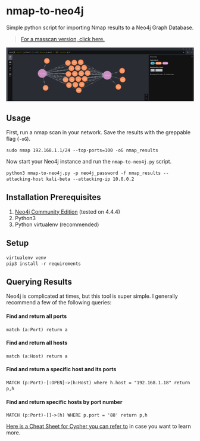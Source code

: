 # nmap-to-neo4j
Simple python script for importing Nmap results to a Neo4j Graph Database.

> [For a masscan version, click here.](https://github.com/passkwall/masscan-to-neo4j)


![](2022-03-11_12-17-03.png)

## Usage

First, run a nmap scan in your network. Save the results with the greppable flag (`-oG`).
```
sudo nmap 192.168.1.1/24 --top-ports=100 -oG nmap_results
```

Now start your Neo4j instance and run the `nmap-to-neo4j.py` script.
```
python3 nmap-to-neo4j.py -p neo4j_password -f nmap_results --attacking-host kali-beta --attacking-ip 10.0.0.2
```


## Installation Prerequisites 
1. [Neo4j Community Edition](https://neo4j.com/download-center/) (tested on 4.4.4)
2. Python3
3. Python virtualenv (recommended)


## Setup
```
virtualenv venv
pip3 install -r requirements
```

## Querying Results
Neo4j is complicated at times, but this tool is super simple. I generally recommend a few of the following queries:


#### Find and return all ports
```
match (a:Port) return a
```

#### Find and return all hosts
```
match (a:Host) return a
```

#### Find and return a specific host and its ports
```
MATCH (p:Port)-[:OPEN]->(h:Host) where h.host = "192.168.1.18" return p,h
```

#### Find and return specific hosts by port number
```
MATCH (p:Port)-[]->(h) WHERE p.port = '88' return p,h
```

[Here is a Cheat Sheet for Cypher you can refer to](https://neo4j.com/docs/cypher-refcard/current/) in case you want to learn more. 